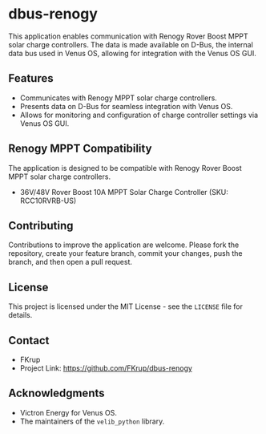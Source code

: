 # dbus-renogy

This application enables communication with Renogy Rover Boost MPPT solar charge controllers. The data is made available on D-Bus, the internal data bus used in Venus OS, allowing for integration with the Venus OS GUI.

## Features

- Communicates with Renogy MPPT solar charge controllers.
- Presents data on D-Bus for seamless integration with Venus OS.
- Allows for monitoring and configuration of charge controller settings via Venus OS GUI.

## Renogy MPPT Compatibility

The application is designed to be compatible with Renogy Rover Boost MPPT solar charge controllers.

- 36V/48V Rover Boost 10A MPPT Solar Charge Controller (SKU: RCC10RVRB-US)

## Contributing

Contributions to improve the application are welcome. Please fork the repository, create your feature branch, commit your changes, push the branch, and then open a pull request.

## License

This project is licensed under the MIT License - see the `LICENSE` file for details.

## Contact

- FKrup
- Project Link: https://github.com/FKrup/dbus-renogy

## Acknowledgments

- Victron Energy for Venus OS.
- The maintainers of the `velib_python` library.
